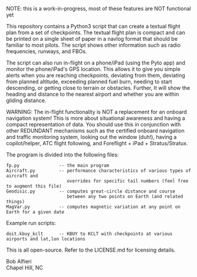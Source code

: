 NOTE: this is a work-in-progress, most of these features are NOT functional yet

This repository contains a Python3 script that can create a textual flight plan from a set of checkpoints.  The textual flight plan is compact and can be printed on a single sheet of paper in a navlog format that should be familiar to most pilots.  The script shows other information such as radio frequencies, runways, and FBOs.

The script can also run in-flight on a phone/iPad (using the Pyto app) and monitor the phone/iPad's GPS location. This allows it to give you simple alerts when you are reaching checkpoints, deviating from them, deviating from planned altitude, exceeding planned fuel burn, needing to start descending, or getting close to terrain or obstacles.  Further, It will show the heading and distance to the nearest airport and whether you are within gliding distance. 

WARNING: The in-flight functionality is NOT a replacement for an onboard navigation system! This is more about situational awareness and having a compact representation of data.  You should use this in conjunction with other REDUNDANT mechanisms such as the certified onboard navigation and traffic monitoring system, looking out the window (duh!), having a copilot/helper, ATC flight following, and Foreflight + iPad + Stratus/Stratux.

The program is divided into the following files:
  
    fp.py               -- the main program
    Aircraft.py         -- performance characteristics of various types of aircraft and 
                           overrides for specific tail numbers (feel free to augment this file)
    Geodisic.py         -- computes great-circle distance and course 
                           between any two points on Earth (and related things)
    MagVar.py           -- computes magnetic variation at any point on Earth for a given date

Example run scripts:

    doit.kbuy_kclt      -- KBUY to KCLT with checkpoints at various airports and lat,lon locations

This is all open-source.  Refer to the LICENSE.md for licensing details.  

Bob Alfieri<br>
Chapel Hill, NC
